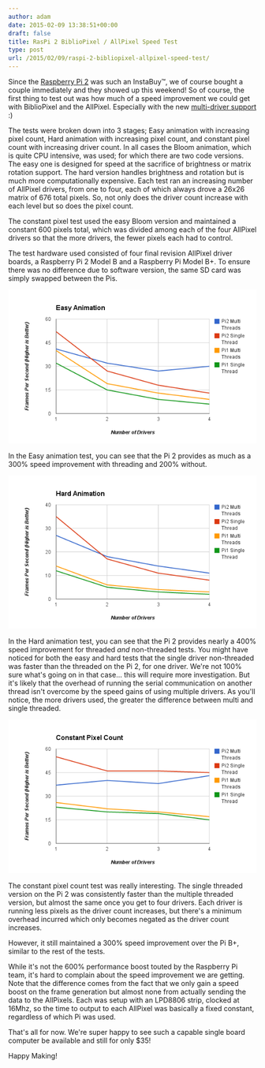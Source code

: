 ```yaml
---
author: adam
date: 2015-02-09 13:38:51+00:00
draft: false
title: RasPi 2 BiblioPixel / AllPixel Speed Test
type: post
url: /2015/02/09/raspi-2-bibliopixel-allpixel-speed-test/
---
```


Since the [Raspberry Pi 2](http://www.raspberrypi.org/raspberry-pi-2-on-sale/) was such an InstaBuy™, we of course bought a couple immediately and they showed up this weekend! So of course, the first thing to test out was how much of a speed improvement we could get with BiblioPixel and the AllPixel. Especially with the new [multi-driver support](/2015/01/21/multi-driver-demo-with-bibliopixel/) :)

The tests were broken down into 3 stages; Easy animation with increasing pixel count, Hard animation with increasing pixel count, and constant pixel count with increasing driver count. In all cases the Bloom animation, which is quite CPU intensive, was used; for which there are two code versions. The easy one is designed for speed at the sacrifice of brightness or matrix rotation support. The hard version handles brightness and rotation but is much more computationally expensive. Each test ran an increasing number of AllPixel drivers, from one to four, each of which always drove a 26x26 matrix of 676 total pixels. So, not only does the driver count increase with each level but so does the pixel count.

The constant pixel test used the easy Bloom version and maintained a constant 600 pixels total, which was divided among each of the four AllPixel drivers so that the more drivers, the fewer pixels each had to control.

The test hardware used consisted of four final revision AllPixel driver boards, a Raspberry Pi 2 Model B and a Raspberry Pi Model B+. To ensure there was no difference due to software version, the same SD card was simply swapped between the Pis.

[![Pi2SpeedTestEasy](/wp-content/uploads/2015/02/Easy.png)
](/wp-content/uploads/2015/02/Easy.png)

In the Easy animation test, you can see that the Pi 2 provides as much as a 300% speed improvement with threading and 200% without.

[![Pi2SpeedTestHard](/wp-content/uploads/2015/02/Hard.png)
](/wp-content/uploads/2015/02/Hard.png)

In the Hard animation test, you can see that the Pi 2 provides nearly a 400% speed improvement for threaded _and_ non-threaded tests. You might have noticed for both the easy and hard tests that the single driver non-threaded was faster than the threaded on the Pi 2, for one driver. We're not 100% sure what's going on in that case... this will require more investigation. But it's likely that the overhead of running the serial communication on another thread isn't overcome by the speed gains of using multiple drivers. As you'll notice, the more drivers used, the greater the difference between multi and single threaded.

[![Pi2SpeedTestConstant](/wp-content/uploads/2015/02/Constant.png)
](/wp-content/uploads/2015/02/Constant.png)

The constant pixel count test was really interesting. The single threaded version on the Pi 2 was consistently faster than the multiple threaded version, but almost the same once you get to four drivers. Each driver is running less pixels as the driver count increases, but there's a minimum overhead incurred which only becomes negated as the driver count increases.

However, it still maintained a 300% speed improvement over the Pi B+, similar to the rest of the tests.

While it's not the 600% performance boost touted by the Raspberry Pi team, it's hard to complain about the speed improvement we are getting. Note that the difference comes from the fact that we only gain a speed boost on the frame generation but almost none from actually sending the data to the AllPixels. Each was setup with an LPD8806 strip, clocked at 16Mhz, so the time to output to each AllPixel was basically a fixed constant, regardless of which Pi was used.

That's all for now. We're super happy to see such a capable single board computer be available and still for only $35!

Happy Making!
